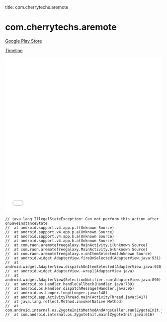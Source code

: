 title: com.cherrytechs.aremote

# com.cherrytechs.aremote

[Google Play Store](https://play.google.com/store/apps/details?id=com.cherrytechs.aremote)

[Timeline](./vis-timeline.html)

<iframe src="./vis-timeline.html" width="100%" height="500px" style="border:none;"></iframe>

```
// java.lang.IllegalStateException: Can not perform this action after onSaveInstanceState
// 	at android.support.v4.app.p.t(Unknown Source)
// 	at android.support.v4.app.p.a(Unknown Source)
// 	at android.support.v4.app.b.a(Unknown Source)
// 	at android.support.v4.app.b.a(Unknown Source)
// 	at com.raon.aremotefreegalaxy.MainActivity.i(Unknown Source)
// 	at com.raon.aremotefreegalaxy.MainActivity.b(Unknown Source)
// 	at com.raon.aremotefreegalaxy.v.onItemSelected(Unknown Source)
// 	at android.widget.AdapterView.fireOnSelected(AdapterView.java:931)
// 	at android.widget.AdapterView.dispatchOnItemSelected(AdapterView.java:920)
// 	at android.widget.AdapterView.-wrap1(AdapterView.java)
// 	at android.widget.AdapterView$SelectionNotifier.run(AdapterView.java:890)
// 	at android.os.Handler.handleCallback(Handler.java:739)
// 	at android.os.Handler.dispatchMessage(Handler.java:95)
// 	at android.os.Looper.loop(Looper.java:148)
// 	at android.app.ActivityThread.main(ActivityThread.java:5417)
// 	at java.lang.reflect.Method.invoke(Native Method)
// 	at com.android.internal.os.ZygoteInit$MethodAndArgsCaller.run(ZygoteInit.java:726)
// 	at com.android.internal.os.ZygoteInit.main(ZygoteInit.java:616)

```



